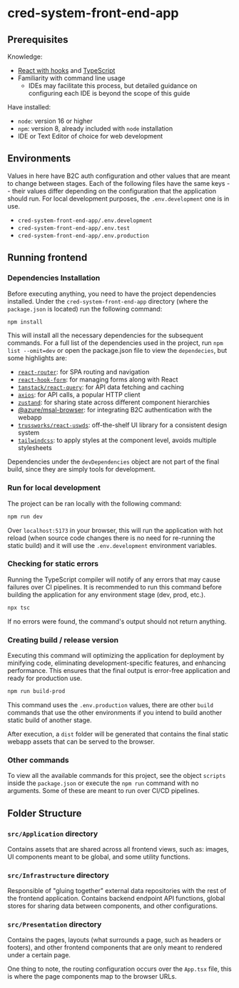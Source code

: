 # cred-system-front-end-app

## Prerequisites

Knowledge: 
- [React with hooks](https://react.dev/reference/react) and [TypeScript](https://react.dev/learn/typescript)
- Familiarity with command line usage
	- IDEs may facilitate this process, but detailed guidance on configuring each IDE is beyond the scope of this guide

Have installed: 
- `node`: version 16 or higher
- `npm`: version 8, already included with `node` installation
- IDE or Text Editor of choice for web development

## Environments

Values in here have B2C auth configuration and other values that are meant to change between stages. Each of the following files have the same keys -- their values differ depending on the configuration that the application should run. For local development purposes, the `.env.development` one is in use.

- `cred-system-front-end-app/.env.development`
- `cred-system-front-end-app/.env.test`
- `cred-system-front-end-app/.env.production`

## Running frontend

### Dependencies Installation

Before executing anything, you need to have the project dependencies installed. Under the `cred-system-front-end-app` directory (where the `package.json` is located) run the following command:

```sh
npm install
```

This will install all the necessary dependencies for the subsequent commands. For a full list of the dependencies used in the project, run `npm list --omit=dev` or open the package.json file to view the `dependecies`, but some highlights are:

- [`react-router`](https://reactrouter.com/en/main): for SPA routing and navigation
- [`react-hook-form`](https://react-hook-form.com/): for managing forms along with React
- [`tanstack/react-query`](https://tanstack.com/query/v4/docs/framework/react/overview): for API data fetching and caching
- [`axios`](https://axios-http.com/docs/intro): for API calls, a popular HTTP client
- [`zustand`](https://docs.pmnd.rs/zustand/getting-started/introduction): for sharing state across different component hierarchies
- [@azure/msal-browser](https://www.npmjs.com/package/@azure/msal-browser "https://www.npmjs.com/package/@azure/msal-browser"): for integrating B2C authentication with the webapp
- [`trussworks/react-uswds`](https://trussworks.github.io/react-uswds/?path=/story/welcome--welcome): off-the-shelf UI library for a consistent design system
- [`tailwindcss`](https://tailwindcss.com/): to apply styles at the component level, avoids multiple stylesheets

Dependencies under the `devDependencies` object are not part of the final build, since they are simply tools for development.

### Run for local development

The project can be ran locally with the following command:

```sh
npm run dev
```

Over `localhost:5173` in your browser, this will run the application with hot reload (when source code changes there is no need for re-running the static build) and it will use the `.env.development` environment variables. 

### Checking for static errors

Running the TypeScript compiler will notify of any errors that may cause failures over CI pipelines. It is recommended to run this command before building the application for any environment stage (dev, prod, etc.).

```sh
npx tsc
```

If no errors were found, the command's output should not return anything.

### Creating build / release version

Executing this command will optimizing the application for deployment by minifying code, eliminating development-specific features, and enhancing performance. This ensures that the final output is error-free application and ready for production use.

```sh
npm run build-prod
```

This command uses the `.env.production` values, there are other `build` commands that use the other environments if you intend to build another static build of another stage. 

After execution, a `dist` folder will be generated that contains the final static webapp assets that can be served to the browser.

### Other commands

To view all the available commands for this project, see the object `scripts` inside the `package.json` or execute the `npm run` command with no arguments. Some of these are meant to run over CI/CD pipelines.

## Folder Structure

### `src/Application` directory

Contains assets that are shared across all frontend views, such as: images, UI components meant to be global, and some utility functions.

### `src/Infrastructure` directory

Responsible of "gluing together" external data repositories with the rest of the frontend application. Contains backend endpoint API functions, global stores for sharing data between components, and other configurations.

### `src/Presentation` directory

Contains the pages, layouts (what surrounds a page, such as headers or footers), and other frontend components that are only meant to rendered under a certain page.

One thing to note, the routing configuration occurs over the `App.tsx` file, this is where the page components map to the browser URLs.
